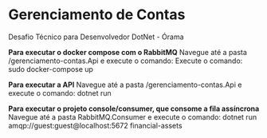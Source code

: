 # Gerenciamento de Contas
Desafio Técnico para Desenvolvedor DotNet - Órama

**Para executar o docker compose com o RabbitMQ**
Navegue até a pasta /gerenciamento-contas.Api e execute o comando:
Execute o comando: 
sudo docker-compose up

**Para executar a API**
Navegue até a pasta /gerenciamento-contas.Api e execute o comando:
dotnet run 

**Para executar o projeto console/consumer, que consome a fila assíncrona**
Navegue até a pasta RabbitMQ.Consumer e execute o comando:
dotnet run amqp://guest:guest@localhost:5672  financial-assets



